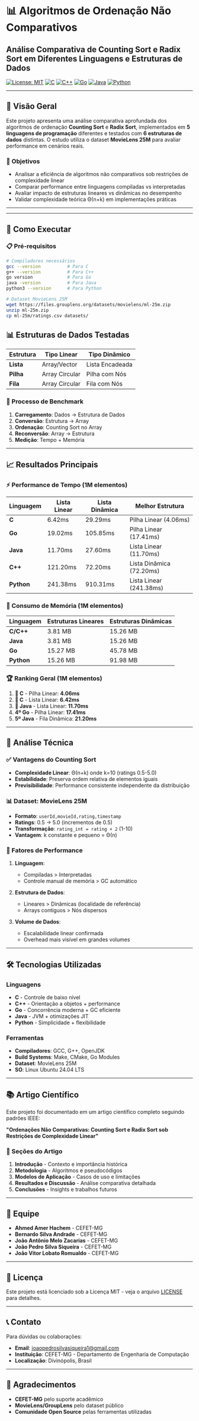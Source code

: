 # 📊 Algoritmos de Ordenação Não Comparativos

## Análise Comparativa de Counting Sort e Radix Sort em Diferentes Linguagens e Estruturas de Dados

[![License: MIT](https://img.shields.io/badge/License-MIT-yellow.svg)](https://opensource.org/licenses/MIT)
[![C](https://img.shields.io/badge/C-00599C?style=flat&logo=c&logoColor=white)](https://en.wikipedia.org/wiki/C_(programming_language))
[![C++](https://img.shields.io/badge/C++-00599C?style=flat&logo=c%2B%2B&logoColor=white)](https://isocpp.org/)
[![Go](https://img.shields.io/badge/Go-00ADD8?style=flat&logo=go&logoColor=white)](https://golang.org/)
[![Java](https://img.shields.io/badge/Java-ED8B00?style=flat&logo=java&logoColor=white)](https://www.java.com/)
[![Python](https://img.shields.io/badge/Python-3776AB?style=flat&logo=python&logoColor=white)](https://www.python.org/)

---

## 🎯 Visão Geral

Este projeto apresenta uma análise comparativa aprofundada dos algoritmos de ordenação **Counting Sort** e **Radix Sort**, implementados em **5 linguagens de programação** diferentes e testados com **6 estruturas de dados** distintas. O estudo utiliza o dataset **MovieLens 25M** para avaliar performance em cenários reais.

### 🔬 Objetivos

- Analisar a eficiência de algoritmos não comparativos sob restrições de complexidade linear
- Comparar performance entre linguagens compiladas vs interpretadas
- Avaliar impacto de estruturas lineares vs dinâmicas no desempenho
- Validar complexidade teórica Θ(n+k) em implementações práticas

---

---

## 🚀 Como Executar

### 📋 Pré-requisitos

```bash
# Compiladores necessários
gcc --version          # Para C
g++ --version          # Para C++
go version             # Para Go
java -version          # Para Java
python3 --version      # Para Python

# Dataset MovieLens 25M
wget https://files.grouplens.org/datasets/movielens/ml-25m.zip
unzip ml-25m.zip
cp ml-25m/ratings.csv datasets/
```

## 📊 Estruturas de Dados Testadas

| Estrutura | Tipo Linear | Tipo Dinâmico |
|-----------|-------------|---------------|
| **Lista** | Array/Vector | Lista Encadeada |
| **Pilha** | Array Circular | Pilha com Nós |
| **Fila** | Array Circular | Fila com Nós |

### 🔄 Processo de Benchmark

1. **Carregamento**: Dados → Estrutura de Dados
2. **Conversão**: Estrutura → Array
3. **Ordenação**: Counting Sort no Array
4. **Reconversão**: Array → Estrutura
5. **Medição**: Tempo + Memória

---

## 📈 Resultados Principais

### ⚡ Performance de Tempo (1M elementos)

| Linguagem | Lista Linear | Lista Dinâmica | Melhor Estrutura |
|-----------|--------------|----------------|------------------|
| **C** | 6.42ms | 29.29ms | Pilha Linear (4.06ms) |
| **Go** | 19.02ms | 105.85ms | Pilha Linear (17.41ms) |
| **Java** | 11.70ms | 27.60ms | Lista Linear (11.70ms) |
| **C++** | 121.20ms | 72.20ms | Lista Dinâmica (72.20ms) |
| **Python** | 241.38ms | 910.31ms | Lista Linear (241.38ms) |

### 💾 Consumo de Memória (1M elementos)

| Linguagem | Estruturas Lineares | Estruturas Dinâmicas |
|-----------|---------------------|----------------------|
| **C/C++** | 3.81 MB | 15.26 MB |
| **Java** | 3.81 MB | 15.26 MB |
| **Go** | 15.27 MB | 45.78 MB |
| **Python** | 15.26 MB | 91.98 MB |

### 🏆 Ranking Geral (1M elementos)

1. **🥇 C** - Pilha Linear: **4.06ms**
2. **🥈 C** - Lista Linear: **6.42ms**
3. **🥉 Java** - Lista Linear: **11.70ms**
4. **4º Go** - Pilha Linear: **17.41ms**
5. **5º Java** - Fila Dinâmica: **21.20ms**

---

## 🔬 Análise Técnica

### ✅ Vantagens do Counting Sort

- **Complexidade Linear**: Θ(n+k) onde k=10 (ratings 0.5-5.0)
- **Estabilidade**: Preserva ordem relativa de elementos iguais
- **Previsibilidade**: Performance consistente independente da distribuição

### 📊 Dataset: MovieLens 25M

- **Formato**: `userId,movieId,rating,timestamp`
- **Ratings**: 0.5 → 5.0 (incrementos de 0.5)
- **Transformação**: `rating_int = rating × 2` (1-10)
- **Vantagem**: k constante e pequeno = Θ(n)

### 🎯 Fatores de Performance

1. **Linguagem**:
   - Compiladas > Interpretadas
   - Controle manual de memória > GC automático

2. **Estrutura de Dados**:
   - Lineares > Dinâmicas (localidade de referência)
   - Arrays contíguos > Nós dispersos

3. **Volume de Dados**:
   - Escalabilidade linear confirmada
   - Overhead mais visível em grandes volumes

---

## 🛠️ Tecnologias Utilizadas

### Linguagens
- **C** - Controle de baixo nível
- **C++** - Orientação a objetos + performance
- **Go** - Concorrência moderna + GC eficiente
- **Java** - JVM + otimizações JIT
- **Python** - Simplicidade + flexibilidade

### Ferramentas
- **Compiladores**: GCC, G++, OpenJDK
- **Build Systems**: Make, CMake, Go Modules
- **Dataset**: MovieLens 25M
- **SO**: Linux Ubuntu 24.04 LTS

---

## 📚 Artigo Científico

Este projeto foi documentado em um artigo científico completo seguindo padrões IEEE:

**"Ordenações Não Comparativas: Counting Sort e Radix Sort sob Restrições de Complexidade Linear"**

### 📖 Seções do Artigo

1. **Introdução** - Contexto e importância histórica
2. **Metodologia** - Algoritmos e pseudocódigos
3. **Modelos de Aplicação** - Casos de uso e limitações
4. **Resultados e Discussão** - Análise comparativa detalhada
5. **Conclusões** - Insights e trabalhos futuros

---

## 👥 Equipe

- **Ahmed Amer Hachem** - CEFET-MG
- **Bernardo Silva Andrade** - CEFET-MG  
- **João Antônio Melo Zacarias** - CEFET-MG
- **João Pedro Silva Siqueira** - CEFET-MG
- **João Vitor Lobato Romualdo** - CEFET-MG

---

## 📄 Licença

Este projeto está licenciado sob a Licença MIT - veja o arquivo [LICENSE](LICENSE) para detalhes.

---

## 📞 Contato

Para dúvidas ou colaborações:
- **Email**: joaopedrosilvasiqueira1@gmail.com
- **Instituição**: CEFET-MG - Departamento de Engenharia de Computação
- **Localização**: Divinópolis, Brasil

---

## 🙏 Agradecimentos

- **CEFET-MG** pelo suporte acadêmico
- **MovieLens/GroupLens** pelo dataset público
- **Comunidade Open Source** pelas ferramentas utilizadas
